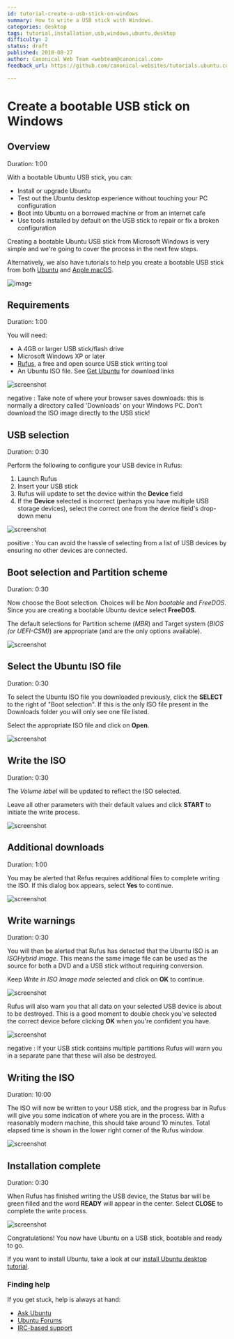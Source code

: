 ```yaml
---
id: tutorial-create-a-usb-stick-on-windows
summary: How to write a USB stick with Windows.
categories: desktop
tags: tutorial,installation,usb,windows,ubuntu,desktop
difficulty: 2
status: draft
published: 2018-08-27
author: Canonical Web Team <webteam@canonical.com>
feedback_url: https://github.com/canonical-websites/tutorials.ubuntu.com/issues

---
```


# Create a bootable USB stick on Windows

## Overview
Duration: 1:00

With a bootable Ubuntu USB stick, you can:

- Install or upgrade Ubuntu
- Test out the Ubuntu desktop experience without touching your PC configuration
- Boot into Ubuntu on a borrowed machine or from an internet cafe
- Use tools installed by default on the USB stick to repair or fix a broken
  configuration

Creating a bootable Ubuntu USB stick from Microsoft Windows is very simple and we're going to cover the process in the next few steps.

Alternatively, we also have tutorials to help you create a bootable USB stick from both [Ubuntu][usbubuntu] and [Apple macOS][usbmacos].

![image](https://assets.ubuntu.com/v1/0e7183ed-laptop-ubuntu.png)

## Requirements
Duration: 1:00

You will need:

- A 4GB or larger USB stick/flash drive
- Microsoft Windows XP or later
- [Rufus][rufus], a free and open source USB stick writing tool
- An Ubuntu ISO file. See [Get Ubuntu][getubuntu] for download links

![screenshot](./ubuntu-download-18_04_1.png)


negative
: Take note of where your browser saves downloads: this is normally a directory called 'Downloads' on your Windows PC. Don't download the ISO image directly to the USB stick!

## USB selection
Duration: 0:30

Perform the following to configure your USB device in Rufus:

1. Launch Rufus
1. Insert your USB stick
1. Rufus will update to set the device within the **Device** field
1. If the **Device** selected is incorrect (perhaps you have multiple USB storage devices), select the correct one from the device field's drop-down menu

![screenshot](./windows-rufus3-usb.png)

positive
: You can avoid the hassle of selecting from a list of USB devices by ensuring no other devices are connected.

## Boot selection and Partition scheme
Duration: 0:30

Now choose the Boot selection.  Choices will be *Non bootable* and *FreeDOS*.  Since you are creating a bootable Ubuntu device select **FreeDOS**.

The default selections for Partition scheme (*MBR*) and Target system (*BIOS (or UEFI-CSM)*) are appropriate (and are the only options available).

![screenshot](./windows-rufus3-select-usb.png)

## Select the Ubuntu ISO file
Duration: 0:30

To select the Ubuntu ISO file you downloaded previously, click the **SELECT** to the right of "Boot selection".  If this is the only ISO file present in the Downloads folder you will only see one file listed.

Select the appropriate ISO file and click on **Open**.

![screenshot](./images/windows-rufus3-select-ubuntu_18_04_1.png)

## Write the ISO
Duration: 0:30

The *Volume label* will be updated to reflect the ISO selected.

Leave all other parameters with their default values and click **START** to initiate the write process.

![screenshot](./windows-rufus3-write-iso.png)

## Additional downloads
Duration: 1:00

You may be alerted that Refus requires additional files to complete writing the ISO.  If this dialog box appears, select **Yes** to continue.

![screenshot](./windows-rufus3-additional-downloads.png)

## Write warnings
Duration: 0:30

You will then be alerted that Rufus has detected that the Ubuntu ISO is an *ISOHybrid image*. This means the same image file can be used as the source for both a DVD and a USB stick without requiring conversion.

Keep *Write in ISO Image mode* selected and click on **OK** to continue.

![screenshot](./windows-rufus3-isohybrid-warning.png)

Rufus will also warn you that all data on your selected USB device is about to be destroyed. This is a good moment to double check you've selected the correct device before clicking **OK** when you're confident you have.

![screenshot](./windows-rufus3-write-warning.png)

negative
: If your USB stick contains multiple partitions Rufus will warn you in a separate pane that these will also be destroyed.

## Writing the ISO
Duration: 10:00

The ISO will now be written to your USB stick, and the progress bar in Rufus will give you some indication of where you are in the process. With a reasonably modern machine, this should take around 10 minutes.  Total elapsed time is shown in the lower right corner of the Rufus window.

![screenshot](./windows-rufus3-write-progress.png)

## Installation complete
Duration: 0:30

When Rufus has finished writing the USB device, the Status bar will be green filled and the word **READY** will appear in the center.  Select **CLOSE** to complete the write process.

![screenshot](./windows-rufus3-write-complete.png)

Congratulations! You now have Ubuntu on a USB stick, bootable and ready to go.

If you want to install Ubuntu, take a look at our [install Ubuntu desktop tutorial][ubuntudesktop].

### Finding help

If you get stuck, help is always at hand:

* [Ask Ubuntu][askubuntu]
* [Ubuntu Forums][ubuntuforums]
* [IRC-based support][ircsupport]

<!-- LINKS -->
[usbubuntu]: https://tutorials.ubuntu.com/tutorial/tutorial-create-a-usb-stick-on-ubuntu
[usbmacos]: https://tutorials.ubuntu.com/tutorial/tutorial-create-a-usb-stick-on-macos
[getubuntu]: https://www.ubuntu.com/download
[ubuntudesktop]: https://tutorials.ubuntu.com/tutorial/tutorial-install-ubuntu-desktop
[askubuntu]: https://askubuntu.com/
[ubuntuforums]: https://ubuntuforums.org
[ircsupport]: https://wiki.ubuntu.com/IRC/ChannelList
[rufus]: https://rufus.akeo.ie/
